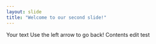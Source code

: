 ```yaml
---
layout: slide
title: "Welcome to our second slide!"
---
```

Your text
Use the left arrow to go back!
Contents edit test
